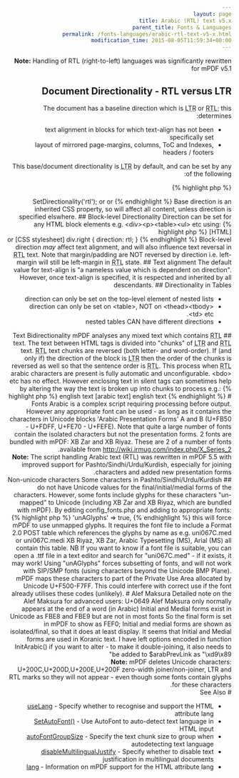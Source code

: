 ```yaml
---
layout: page
title: Arabic (RTL) text v5.x
parent_title: Fonts & Languages
permalink: /fonts-languages/arabic-rtl-text-v5-x.html
modification_time: 2015-08-05T11:59:34+00:00
---
```


<div class="alert alert-info" role="alert"><strong>Note:</strong> Handling of RTL (right-to-left) languages was significantly rewritten for mPDF v5.1</div>

## Document Directionality - RTL versus LTR

The document has a baseline direction which is <acronym title="Left-to-Right document, used for most langauges">LTR</acronym> or <acronym title="Right-to-Left document, used for Hebrew and Arabic languages">RTL</acronym>; this determines:

<ul>
<li>text alignment in blocks for which text-align has not been specifically set</li>
<li>layout of mirrored page-margins, columns, ToC and Indexes, headers / footers</li>
</ul>

This base/document directionality is <acronym title="Left-to-Right document, used for most langauges">LTR</acronym> by default, and can be set by any of the following:

{% highlight php %}
<?php

$mpdf->SetDirectionality('rtl');

<html dir="rtl"> or <html style="direction: rtl;">

<body dir="rtl"> or <body style="direction: rtl;">
{% endhighlight %}

Base direction is an inherited CSS property, so will affect all content, unless direction is specified elswhere.

## Block-level Directionality

Direction can be set for any HTML block elements e.g. &lt;div&gt;&lt;p&gt;&lt;table&gt;&lt;ul&gt; etc using:

{% highlight php %}
[HTML]

<div style="direction: rtl;">

or

[CSS stylesheet]

div.right { direction: rtl; }
{% endhighlight %}

Block-level direction <i>may</i> affect text alignment, and will also influence text reversal in <acronym title="Right-to-Left document, used for Hebrew and Arabic languages">RTL</acronym> text.

Note that margin/padding are NOT reversed by direction i.e. left-margin will still be left-margin in <acronym title="Right-to-Left document, used for Hebrew and Arabic languages">RTL</acronym> state.

## Text alignment

The default value for text-align is "a nameless value which is dependent on direction". However, once text-align is specified, it is respected and inherited by all descendants.

## Directionality in Tables

<ul>
<li>direction can only be set on the top-level element of nested lists</li>
<li>direction can only be set on &lt;table&gt;, NOT on &lt;thead&gt;&lt;tbody&gt;&lt;td&gt; etc.</li>
<li>nested tables CAN have different directions</li>
</ul>

## Text Bidirectionality

mPDF analyses any mixed text which contains <acronym title="Right-to-Left document, used for Hebrew and Arabic languages">RTL</acronym> text. The text between HTML tags is divided into "chunks" of <acronym title="Left-to-Right document, used for most langauges">LTR</acronym> and <acronym title="Right-to-Left document, used for Hebrew and Arabic languages">RTL</acronym> text.

<acronym title="Right-to-Left document, used for Hebrew and Arabic languages">RTL</acronym> text chunks are reversed (both letter- and word-order).

If (and only if) the direction of the block is <acronym title="Left-to-Right document, used for most langauges">LTR</acronym> then the order of the chunks is reversed as well so that the sentence order is <acronym title="Right-to-Left document, used for Hebrew and Arabic languages">RTL</acronym>.

This process when <acronym title="Right-to-Left document, used for Hebrew and Arabic languages">RTL</acronym> arabic characters are present is fully automatic and unconfigurable. &lt;bdo&gt; etc has no effect.

However enclosing text in silent tags can sometimes help by altering the way the text is broken up into chunks to process e.g.:

{% highlight php %}
english text <span>[arabic text]</span> english text
{% endhighlight %}

# Fonts

Arabic is a complex script requiring processing before output. However any appropriate font can be used - as long as it contains the characters in Unicode blocks 'Arabic Presentation Forms' A and B (U+FB50 - U+FDFF, U+FE70 - U+FEFE). Note that quite a large number of fonts contain the isolated characters but not the presentation forms.

2 fonts are bundled with mPDF: XB Zar and XB Riyaz. These are 2 of a number of fonts available from <a href="http://wiki.irmug.com/index.php/X_Series_2">http://wiki.irmug.com/index.php/X_Series_2</a>.

<div class="alert alert-info" role="alert"><strong>Note:</strong> The script handling Arabic text (RTL) was rewritten in mPDF 5.5 with improved support for Pashto/Sindhi/Urdu/Kurdish, especially for joining characters and added new presentation forms.</div>

## Non-unicode characters

Some characters in Pashto/Sindhi/Urdu/Kurdish do not have Unicode values for the final/initial/medial forms of the characters. However, some fonts include glyphs for these characters "un-mapped" to Unicode (including XB Zar and XB Riyaz, which are bundled with mPDF).

By editing <span class="filename">config_fonts.php</span> and adding to appropriate fonts:

{% highlight php %}
'unAGlyphs' => true,
{% endhighlight %}

this will force mPDF to use unmapped glyphs. It requires the font file to include a Format 2.0 POST table which references the glyphs by name as e.g. uni067C.med or uni067C.medi

XB Riyaz, XB Zar, Arabic Typesetting (MS), Arial (MS) all contain this table. NB If you want to know if a font file is suitable, you can open a .ttf file in a text editor and search for "uni067C.med" - if it exists, it may work!

Using "unAGlyphs" forces subsetting of fonts, and will not work with SIP/SMP fonts (using characters beyond the Unicode BMP Plane).

mPDF maps these characters to part of the Private Use Area allocated by Unicode U+F500-F7FF. This could interfere with correct use if the font already utilises these codes (unlikely).

# Alef Maksura

Detailed note on the Alef Maksura for advanced users:

U+0649 Alef Maksura only normally appears at the end of a word (in Arabic)

Initial and Medial forms exist in Unicode as FBE8 and FBE9 but are not in most fonts

So the final form is set in mPDF to show as FEF0; Initial and medial forms are shown as isolated/final, so that it does at least display.

It seems that Initial and Medial forms are used in Koranic text.

I have left options encoded in <span class="function">function InitArabic()</span> if you want to alter - to make it double-joining, it also needs to be added to <span class="parameter">$arabPrevLink</span> as "\xd9\x89"

<div class="alert alert-info" role="alert"><strong>Note:</strong> mPDF deletes Unicode characters: U+200C,U+200D,U+200E,U+200F zero-width joiner/non-joiner, LTR and RTL marks so they will not appear - even though some fonts contain glyphs for these characters.</div>

# See Also

<ul>
<li class="manual_boxlist"><a href="{{ "/reference/mpdf-variables/uselang.html" | prepend: site.baseurl }}">useLang</a> - Specify whether to recognise and support the HTML attribute lang</li>
<li class="manual_boxlist"><a href="{{ "/reference/mpdf-functions/setautofont.html" | prepend: site.baseurl }}">SetAutoFont()</a> - Use AutoFont to auto-detect text language in HTML input</li>
<li class="manual_boxlist"><a href="{{ "/reference/mpdf-variables/autofontgroupsize.html" | prepend: site.baseurl }}">autoFontGroupSize</a> - Specify the text chunk size to group when autodetecting text language</li>
<li class="manual_boxlist"><a href="index0c23.html?tid=346">disableMultilingualJustify</a> - Specify whether to disable text justification in multilingual documents</li>
<li class="manual_boxlist"><a href="{{ "/fonts-languages/lang-v5-x.html" | prepend: site.baseurl }}">lang</a> - Information on mPDF support for the HTML attribute lang</li>
</ul>
